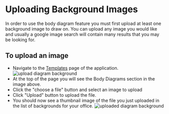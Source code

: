 # Uploading Background Images
In order to use the body diagram feature you must first upload at least one background image to draw on. You can 
upload any image you would like and usually a google image search will contain many results that you may be 
looking for.

## To upload an image
- Navigate to the [Templates][Templates] page of the application.
![upload diagram background](/images/upload-diagram-bg.png "upload image")
- At the top of the page you will see the Body Diagrams section in the image above.
- Click the "choose a file" button and select an image to upload
- Click "Upload" button to upload the file.
- You should now see a thumbnail image of the file you just uploaded in the list of backgrounds
	for your office.
![uploaded diagram background](/images/uploaded-diagram-bg.png "uploaded image")

[Templates]: https://quickernotes.com/templates